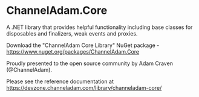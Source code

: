 # ChannelAdam.Core

A .NET library that provides helpful functionality including base classes for disposables and finalizers, weak events and proxies.

Download the "ChannelAdam Core Library" NuGet package - https://www.nuget.org/packages/ChannelAdam.Core

Proudly presented to the open source community by Adam Craven (@ChannelAdam).

Please see the reference documentation at https://devzone.channeladam.com/library/channeladam-core/
